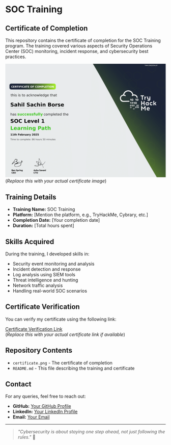 # SOC Training

## Certificate of Completion

This repository contains the certificate of completion for the SOC Training program. The training covered various aspects of Security Operations Center (SOC) monitoring, incident response, and cybersecurity best practices.

![Certificate Preview](SOC_training_cert-1.png)  
(*Replace this with your actual certificate image*)

## Training Details

- **Training Name:** SOC Training
- **Platform:** [Mention the platform, e.g., TryHackMe, Cybrary, etc.]
- **Completion Date:** [Your completion date]
- **Duration:** [Total hours spent]

## Skills Acquired

During the training, I developed skills in:

- Security event monitoring and analysis
- Incident detection and response
- Log analysis using SIEM tools
- Threat intelligence and hunting
- Network traffic analysis
- Handling real-world SOC scenarios

## Certificate Verification

You can verify my certificate using the following link:

[Certificate Verification Link](#)  
(*Replace this with your actual certificate link if available*)

## Repository Contents

- `certificate.png` - The certificate of completion
- `README.md` - This file describing the training and certificate

## Contact

For any queries, feel free to reach out:

- **GitHub:** [Your GitHub Profile](#)
- **LinkedIn:** [Your LinkedIn Profile](#)
- **Email:** [Your Email](#)

---

> *"Cybersecurity is about staying one step ahead, not just following the rules."* 🔐
